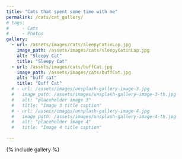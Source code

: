 ```yaml
---
title: "Cats that spent some time with me"
permalink: /cats/cat_gallery/
# tags:
#     - Cats
#     - Photos
gallery:
  - url: /assets/images/cats/sleepyCatinLap.jpg
    image_path: /assets/images/cats/sleepyCatinLap.jpg
    alt: "Sleepy Cat"
    title: "Sleepy Cat"
  - url: /assets/images/cats/buffCat.jpg 
    image_path: /assets/images/cats/buffCat.jpg
    alt: "buff cat"
    title: "Buff Cat"
  # - url: /assets/images/unsplash-gallery-image-3.jpg
  #   image_path: /assets/images/unsplash-gallery-image-3-th.jpg
  #   alt: "placeholder image 3"
  #   title: "Image 3 title caption"
  # - url: /assets/images/unsplash-gallery-image-4.jpg
  #   image_path: /assets/images/unsplash-gallery-image-4-th.jpg
  #   alt: "placeholder image 4"
  #   title: "Image 4 title caption"

---
```



{% include gallery %}






